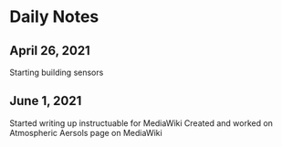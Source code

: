 # Daily Notes
## April 26, 2021
Starting building sensors
## June 1, 2021
Started writing up instructuable for MediaWiki
Created and worked on Atmospheric Aersols page on MediaWiki
